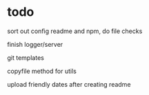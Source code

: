 # todo

sort out config readme and npm, do file checks

finish logger/server

git templates

copyfile method for utils

upload friendly dates after creating readme

